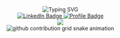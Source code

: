 
<div align="center">
    <img style="" src="https://readme-typing-svg.demolab.com?font=Fira+Code&weight=700&size=25&pause=1000&center=true&vCenter=true&random=true&width=435&lines=Hello%2C+World!;I+am+Shivanshu Sinha;A+Developer;DevOps+Engineer" alt="Typing SVG" />
</div>
<div 
class="sketchfab-embed-wrapper" 
align="center" >
    <a href="https://www.linkedin.com/in/do-le-long-an/">
        <img src="https://img.shields.io/badge/LinkedIn-blue?style=for-the-badge&logo=linkedin&logoColor=white" alt="LinkedIn Badge"/>
    </a>
    <a href="https://CodeWithShivanshu.github.io/CodeWithShivanshu/">
        <img src="https://img.shields.io/badge/Profile%20Visitors-172B4D?style=for-the-badge&logo=Opsgenie&logoColor=white" alt="Profile Badge"/>
    </a>
    <div align="center">
        <a href="https://github.com/CodeWithShivanshu">
            <img src="https://github-readme-streak-stats.herokuapp.com/?user=CodeWithShivanshu&hide_border=true&card_width=338&theme=transparent" />
        </a>
    </div>
    <picture align="center">
        <source media="(prefers-color-scheme: dark)" srcset="https://raw.githubusercontent.com/CodeWithShivanshu/CodeWithShivanshu/snake-svg/github-contribution-grid-snake-dark.svg">
        <source media="(prefers-color-scheme: light)" srcset="https://raw.githubusercontent.com/CodeWithShivanshu/CodeWithShivanshu/snake-svg/github-contribution-grid-snake.svg">
        <img alt="github contribution grid snake animation" src="https://raw.githubusercontent.com/CodeWithShivanshu/CodeWithShivanshu/snake-svg/github-contribution-grid-snake.svg">
    </picture>
</div>
